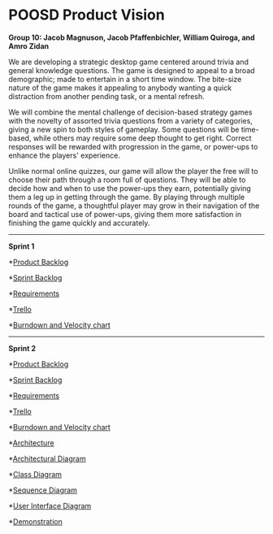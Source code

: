 
# POOSD Product Vision
**Group 10: Jacob Magnuson, Jacob Pfaffenbichler, William Quiroga, and Amro Zidan**

We are developing a strategic desktop game centered around trivia and general knowledge questions. The game is designed to appeal to a broad demographic; made to entertain in a short time window. The bite-size nature of the game makes it appealing to anybody wanting a quick distraction from another pending task, or a mental refresh.

We will combine the mental challenge of decision-based strategy games with the novelty of assorted trivia questions from a variety of categories, giving a new spin to both styles of gameplay. Some questions will be time-based, while others may require some deep thought to get right. Correct responses will be rewarded with progression in the game, or power-ups to enhance the players' experience.

Unlike normal online quizzes, our game will allow the player the free will to choose their path through a room full of questions. They will be able to decide how and when to use the power-ups they earn, potentially giving them a leg up in getting through the game. By playing through multiple rounds of the game, a thoughtful player may grow in their navigation of the board and tactical use of power-ups, giving them more satisfaction in finishing the game quickly and accurately.

------------------------------------------------------------------------------------------------

**Sprint 1**

*[Product Backlog](https://github.com/bquiroga10/Group10/blob/master/artifacts/Product.md)

*[Sprint Backlog](https://github.com/bquiroga10/Group10/blob/master/artifacts/Sprint1.md)

*[Requirements](https://github.com/bquiroga10/Group10/blob/master/artifacts/Requirements.md)

*[Trello](https://trello.com/b/C5sP821a/group-10)

*[Burndown and Velocity chart](https://docs.google.com/spreadsheets/d/1c19jIiDAFveZubnuQdf-lcTjxe98yklTnnw0_VnYVbQ/edit?usp=sharing)

------------------------------------------------------------------------------------------------

**Sprint 2**

*[Product Backlog](https://github.com/bquiroga10/Group10/blob/master/artifacts/Product.md)

*[Sprint Backlog](https://github.com/bquiroga10/Group10/blob/master/artifacts/Sprint1.md)

*[Requirements](https://github.com/bquiroga10/Group10/blob/master/artifacts/Requirements.md)

*[Trello](https://trello.com/b/C5sP821a/group-10)

*[Burndown and Velocity chart](https://docs.google.com/spreadsheets/d/1c19jIiDAFveZubnuQdf-lcTjxe98yklTnnw0_VnYVbQ/edit?usp=sharing)

*[Architecture](https://github.com/bquiroga10/Group10/tree/master/artifacts/architecture)

  *[Architectural Diagram](https://github.com/bquiroga10/Group10/blob/master/artifacts/architecture/ArchitecturalDiagram.png)

  *[Class Diagram](https://github.com/bquiroga10/Group10/blob/master/artifacts/architecture/ClassDiagram.PNG)

  *[Sequence Diagram](https://github.com/bquiroga10/Group10/blob/master/artifacts/architecture/SequenceDiagram.png)

  *[User Interface Diagram](https://github.com/bquiroga10/Group10/blob/master/artifacts/architecture/User%20Interface%20Diagram.png)

*[Demonstration](https://www.youtube.com/watch?v=IKeQ9VYvKb4)

